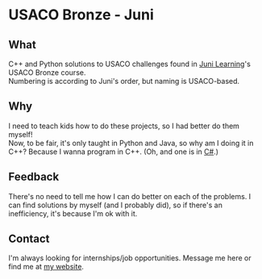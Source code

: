 # USACO Bronze - Juni #

## What ##

C++ and Python solutions to USACO challenges found in [Juni Learning](https://junilearning.com/)'s USACO Bronze course.  
Numbering is according to Juni's order, but naming is USACO-based.

## Why ##

I need to teach kids how to do these projects, so I had better do them myself!  
Now, to be fair, it's only taught in Python and Java, so why am I doing it in C++? Because I wanna program in C++. (Oh, and one is in [C#](./02-your-ride-is-here/ride.cs).)

## Feedback ##

There's no need to tell me how I can do better on each of the problems. I can find solutions by myself (and I probably did), so if there's an inefficiency, it's because I'm ok with it.

## Contact ##

I'm always looking for internships/job opportunities. Message me here or find me at [my website](calebjhunt.com).